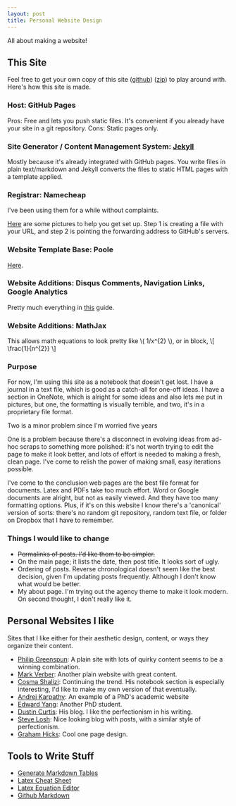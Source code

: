```yaml
---
layout: post
title: Personal Website Design
---
```


All about making a website!

## This Site

Feel free to get your own copy of this site
([github](https://github.com/victorgan/victorgan.github.io))
([zip](https://github.com/victorgan/victorgan.github.io/archive/master.zip)) to
play around with. Here's how this site is made.

### Host: GitHub Pages
Pros: Free and lets you push static files. It's convenient if you already have
your site in a git repository.
Cons: Static pages only.

### Site Generator / Content Management System: [Jekyll](http://jekyllrb.com/)
Mostly because it's already integrated with GitHub pages. You write files in
plain text/markdown and Jekyll converts the files to static HTML pages with a
template applied.  

### Registrar: Namecheap
I've been using them for a while without complaints.

[Here](http://davidensinger.com/2013/03/setting-the-dns-for-github-pages-on-namecheap/)
are some pictures to help you get set up. Step 1 is creating a file with your
URL, and step 2 is pointing the forwarding address to GitHub's servers.

### Website Template Base: Poole 
[Here](http://getpoole.com/). 

### Website Additions: Disqus Comments, Navigation Links, Google Analytics
Pretty much everything in
[this](http://joshualande.com/jekyll-github-pages-poole/) guide.

### Website Additions: MathJax
This allows math equations to look pretty like \\( 1/x^{2} \\), 
or in block, \\[ \frac{1}{n^{2}} \\] 

### Purpose

For now, I'm using this site as a notebook that doesn't get lost. I have a
journal in a text file, which is good as a catch-all for one-off ideas. I
have a section in OneNote, which is alright for some ideas and also lets me put
in pictures, but one, the formatting is visually terrible, and two, it's in a
proprietary file format. 

Two is a minor problem since I'm worried five years

One is a problem because there's a disconnect in evolving ideas from ad-hoc
scraps to something more polished: it's not worth trying to edit the page to
make it look better, and lots of effort is needed to making a fresh, clean page.
I've come to relish the power of making small, easy iterations possible.

I've come to the conclusion web pages are the best file format for documents.
Latex and PDFs take too much effort. Word or Google documents are alright, but
not as easily viewed. And they have too many formatting options. Plus, if it's
on this website I know there's a 'canonical' version of sorts: there's no random
git repository, random text file, or folder on Dropbox that I have to remember. 

### Things I would like to change

- <del>Permalinks of posts. I'd like them to be simpler.</del>
- On the main page; it lists the date, then post title. It looks sort of ugly.
- Ordering of posts. Reverse chronological doesn't seem like the best decision,
  given I'm updating posts frequently. Although I don't know what would be
  better.
- My about page. I'm trying out the agency theme to make it look modern. On
  second thought, I don't really like it.

## Personal Websites I like

Sites that I like either for their aesthetic design, content, or ways they
organize their content.

- [Philip Greenspun](http://philip.greenspun.com/): A plain site with lots of
  quirky content seems to be a winning combination.
- [Mark Verber](http://www.verber.com/mark/): Another plain website with great
  content.
- [Cosma Shalizi](http://vserver1.cscs.lsa.umich.edu/~crshalizi/): Continuing
  the trend. His notebook section is especially interesting, I'd like to make my
  own version of that eventually.
- [Andrej Karpathy](http://cs.stanford.edu/people/karpathy/): An example of a
  PhD's academic website 
- [Edward Yang](http://ezyang.com/): Another PhD student.
- [Dustin Curtis](http://dcurt.is/): His blog. I like the perfectionism in his
  writing.
- [Steve Losh](http://stevelosh.com/): Nice looking blog with posts, with a
  similar style of perfectionism. 
- [Graham Hicks](http://grahamhicks.com/): Cool one page design.  

## Tools to Write Stuff

- [Generate Markdown Tables](http://www.tablesgenerator.com/markdown_tables)
- [Latex Cheat Sheet](http://www.stdout.org/~winston/latex/latexsheet.pdf)
- [Latex Equation Editor](http://www.numberempire.com/texequationeditor/equationeditor.php)
- [Github Markdown](https://guides.github.com/features/mastering-markdown/)

